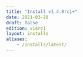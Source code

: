 ```yaml
---
title: "Install v1.4.0rc1+"
date: 2021-03-28
draft: false
edition: v14rc1
layout: installs
aliases:
    - /installs/latest/
---
```


